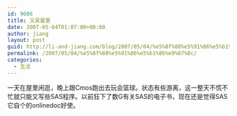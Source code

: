 ```yaml
---
id: 9606
title: 又呆屋里
date: 2007-05-04T01:07:00+00:00
author: jiang
layout: post
guid: http://li-and-jiang.com/blog/2007/05/04/%e5%8f%88%e5%91%86%e5%b1%8b%e9%87%8c/
permalink: /2007/05/04/%e5%8f%88%e5%91%86%e5%b1%8b%e9%87%8c/
categories:
  - 生活
---
```

一天在屋里闲逛，晚上跟Cmos跑出去玩会篮球。状态有些游离，这一整天不慌不忙就只能又写些SAS程序。以前狂下了数G有关SAS的电子书，现在还是觉得SAS它自个的onlinedoc好使。